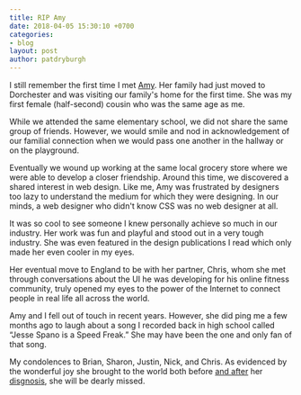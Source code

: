 ```yaml
---
title: RIP Amy
date: 2018-04-05 15:30:10 +0700
categories:
- blog
layout: post
author: patdryburgh
---
```


I still remember the first time I met [Amy][a]. Her family had just moved to Dorchester and was visiting our family's home for the first time. She was my first female (half-second) cousin who was the same age as me.

While we attended the same elementary school, we did not share the same group of friends. However, we would smile and nod in acknowledgement of our familial connection when we would pass one another in the hallway or on the playground.

Eventually we wound up working at the same local grocery store where we were able to develop a closer friendship. Around this time, we discovered a shared interest in web design. Like me, Amy was frustrated by designers too lazy to understand the medium for which they were designing. In our minds, a web designer who didn't know CSS was no web designer at all.

It was so cool to see someone I knew personally achieve so much in our industry. Her work was fun and playful and stood out in a very tough industry. She was even featured in the design publications I read which only made her even cooler in my eyes.

Her eventual move to England to be with her partner, Chris, whom she met through conversations about the UI he was developing for his online fitness community, truly opened my eyes to the power of the Internet to connect people in real life all across the world.

Amy and I fell out of touch in recent years. However, she did ping me a few months ago to laugh about a song I recorded back in high school called “Jesse Spano is a Speed Freak.” She may have been the one and only fan of that song.

My condolences to Brian, Sharon, Justin, Nick, and Chris. As evidenced by the wonderful joy she brought to the world both before [and after][aa] her [disgnosis][d], she will be dearly missed.

[a]: http://amymattingly.co.uk
[aa]: https://www.instagram.com/amerz/
[d]: http://www.catslovepeanutbutter.com/category/cancer/